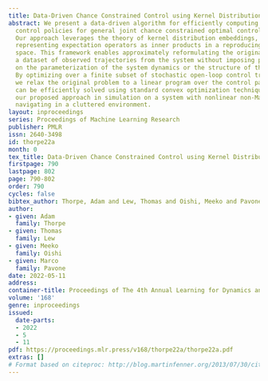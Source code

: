 ```yaml
---
title: Data-Driven Chance Constrained Control using Kernel Distribution Embeddings
abstract: We present a data-driven algorithm for efficiently computing stochastic
  control policies for general joint chance constrained optimal control problems.
  Our approach leverages the theory of kernel distribution embeddings, which allows
  representing expectation operators as inner products in a reproducing kernel Hilbert
  space. This framework enables approximately reformulating the original problem using
  a dataset of observed trajectories from the system without imposing prior assumptions
  on the parameterization of the system dynamics or the structure of the uncertainty.
  By optimizing over a finite subset of stochastic open-loop control trajectories,
  we relax the original problem to a linear program over the control parameters that
  can be efficiently solved using standard convex optimization techniques. We demonstrate
  our proposed approach in simulation on a system with nonlinear non-Markovian dynamics
  navigating in a cluttered environment.
layout: inproceedings
series: Proceedings of Machine Learning Research
publisher: PMLR
issn: 2640-3498
id: thorpe22a
month: 0
tex_title: Data-Driven Chance Constrained Control using Kernel Distribution Embeddings
firstpage: 790
lastpage: 802
page: 790-802
order: 790
cycles: false
bibtex_author: Thorpe, Adam and Lew, Thomas and Oishi, Meeko and Pavone, Marco
author:
- given: Adam
  family: Thorpe
- given: Thomas
  family: Lew
- given: Meeko
  family: Oishi
- given: Marco
  family: Pavone
date: 2022-05-11
address:
container-title: Proceedings of The 4th Annual Learning for Dynamics and Control Conference
volume: '168'
genre: inproceedings
issued:
  date-parts:
  - 2022
  - 5
  - 11
pdf: https://proceedings.mlr.press/v168/thorpe22a/thorpe22a.pdf
extras: []
# Format based on citeproc: http://blog.martinfenner.org/2013/07/30/citeproc-yaml-for-bibliographies/
---
```

